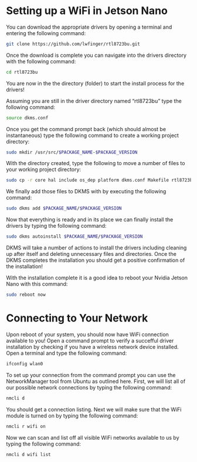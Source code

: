 # Setting up a WiFi in Jetson Nano

You can download the appropriate drivers by opening a terminal and entering the following command:

```bash
git clone https://github.com/lwfinger/rtl8723bu.git
```
Once the download is complete you can navigate into the drivers directory with the following command:
```bash
cd rtl8723bu
```

You are now in the the directory (folder) to start the install process for the drivers!

Assuming you are still in the driver directory named “rtl8723bu” type the following command:
```bash
source dkms.conf
```
Once you get the command prompt back (which should almost be instantaneous) type the following command to create a working project directory:

```bash
sudo mkdir /usr/src/$PACKAGE_NAME-$PACKAGE_VERSION
```

With the directory created, type the following to move a number of files to your working project directory:

```bash
sudo cp -r core hal include os_dep platform dkms.conf Makefile rtl8723b_fw.bin /usr/src/$PACKAGE_NAME-$PACKAGE_VERSION
```
We finally add those files to DKMS with by executing the following command:
```bash
sudo dkms add $PACKAGE_NAME/$PACKAGE_VERSION
```

Now that everything is ready and in its place we can finally install the drivers by typing the following command:

```bash
sudo dkms autoinstall $PACKAGE_NAME/$PACKAGE_VERSION
```

DKMS will take a number of actions to install the drivers including cleaning up after itself and deleting unnecessary files and directories. Once the DKMS completes the installation you should get a positive confirmation of the installation!

With the installation complete it is a good idea to reboot your Nvidia Jetson Nano with this command:

```bash
sudo reboot now
```

 # Connecting to Your Network
Upon reboot of your system, you should now have WiFi connection available to you! Open a command prompt to verify a succefful driver installation by checking if you have a wireless network device installed. Open a terminal and type the following command:

```bash
ifconfig wlan0
```
To set up your connection from the command prompt you can use the NetworkManager tool from Ubuntu as outlined here. First, we will list all of our possible network connections by typing the following command:
```bash
nmcli d
```
You should get a connection listing.
Next we will make sure that the WiFi module is turned on by typing the following command:

```bash
nmcli r wifi on
```
Now we can scan and list off all visible WiFi networks available to us by typing the following command:

```bash
nmcli d wifi list
```